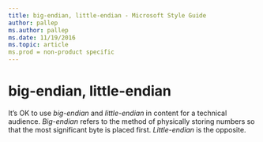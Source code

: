 ```yaml
---
title: big-endian, little-endian - Microsoft Style Guide
author: pallep
ms.author: pallep
ms.date: 11/19/2016
ms.topic: article
ms.prod = non-product specific
---
```


# big-endian, little-endian

It’s OK to use *big-endian* and *little-endian* in content for a technical audience. *Big-endian* refers to the method of physically storing numbers so that the most significant byte is placed first. *Little-endian* is the opposite.
